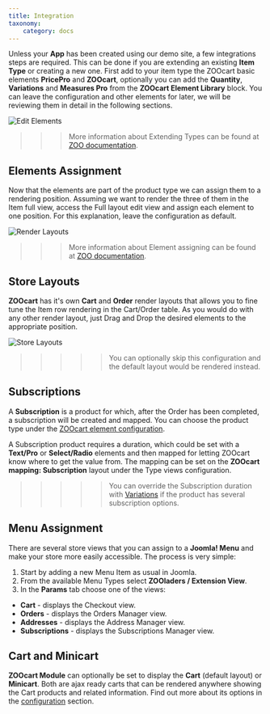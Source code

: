 ```yaml
---
title: Integration
taxonomy:
    category: docs
---
```


Unless your **App** has been created using our demo site, a few integrations steps are required. This can be done if you are extending an existing **Item Type** or creating a new one.  First add to your item type the ZOOcart basic elements **PricePro** and **ZOOcart**, optionally you can add the **Quantity**, **Variations** and **Measures Pro** from the **ZOOcart Element Library** block. You can leave the configuration and other elements for later, we will be reviewing them in detail in the following sections.

![Edit Elements](edit-elements.png)

>>> More information about Extending Types can be found at [ZOO documentation](http://yootheme.com/zoo/documentation/advanced/extend-pre-build-types).

## Elements Assignment

Now that the elements are part of the product type we can assign them to a rendering position. Assuming we want to render the three of them in the Item full view, access the Full layout edit view and assign each element to one position. For this explanation, leave the configuration as default.

![Render Layouts](render-layouts.png)

>>> More information about Element assigning can be found at [ZOO documentation](http://yootheme.com/zoo/documentation/advanced/assign-elements-to-layout-positions).

## Store Layouts

**ZOOcart** has it's own **Cart** and **Order** render layouts that allows you to fine tune the Item row rendering in the Cart/Order table. As you would do with any other render layout, just Drag and Drop the desired elements to the appropriate position.

![Store Layouts](store-layouts.png)

>>>>> You can optionally skip this configuration and the default layout would be rendered instead.

## Subscriptions

A **Subscription** is a product for which, after the Order has been completed, a subscription will be created and mapped. You can choose the product type under the [ZOOcart element configuration](/extensions/zoocart/basics/settings#zoocart).

A Subscription product requires a duration, which could be set with a **Text/Pro** or **Select/Radio** elements and then mapped for letting ZOOcart know where to get the value from. The mapping can be set on the **ZOOcart mapping: Subscription** layout under the Type views configuration.

>>>>> You can override the Subscription duration with [Variations](/extensions/zoocart/advanced/variations) if the product has several subscription options.

## Menu Assignment

There are several store views that you can assign to a **Joomla! Menu** and make your store more easily accessible. The process is very simple:

1. Start by adding a new Menu Item as usual in Joomla.
2. From the available Menu Types select **ZOOladers / Extension View**.
3. In the **Params** tab choose one of the views:
  * **Cart** - displays the Checkout view.
  * **Orders** - displays the Orders Manager view.
  * **Addresses** - displays the Address Manager view.
  * **Subscriptions** - displays the Subscriptions Manager view.

## Cart and Minicart

**ZOOcart Module** can optionally be set to display the **Cart** (default layout) or **Minicart**. Both are ajax ready carts that can be rendered anywhere showing the Cart products and related information. Find out more about its options in the [configuration](/extensions/zoocart/basics/settings#zoocart-module) section.
